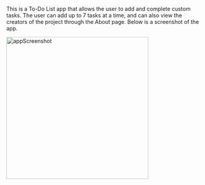 This is a To-Do List app that allows the user to add and complete custom tasks. The user can add up to 7 tasks at a time, and can also view the creators of the project through the About page. Below is a screenshot of the app.





<img width="371" alt="appScreenshot" src="https://github.com/user-attachments/assets/e1a22084-b1d4-43ec-862f-f1caf02acd6f">
